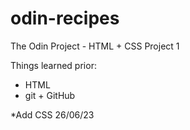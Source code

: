 # odin-recipes

The Odin Project - HTML + CSS Project 1

Things learned prior:
-   HTML
-   git + GitHub

*Add CSS 26/06/23
